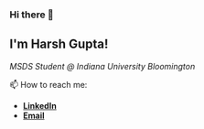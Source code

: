 ### Hi there 👋

<h2>I'm Harsh Gupta!</h2>
<p><em>MSDS Student @ Indiana University Bloomington</em></p>

📫 How to reach me:
<ul>
  <li/><b><a href = "https://www.linkedin.com/in/harshg1347/">LinkedIn</a></b>
  <li/><b><a href="mailto:harsh.gupta34@outlook.com">Email</a></b>
</ul>

